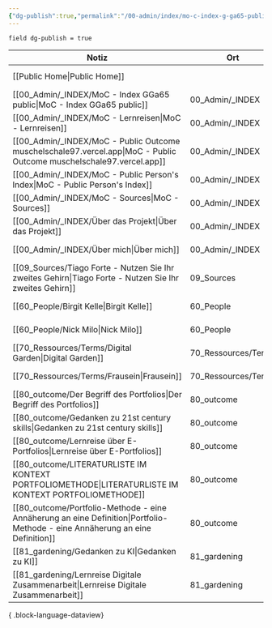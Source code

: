 ```yaml
---
{"dg-publish":true,"permalink":"/00-admin/index/mo-c-index-g-ga65-public/","tags":["class/index"],"noteIcon":"","created":"2023-11-05"}
---
```



`field dg-publish = true`

| Notiz                                                                                                                            | Ort                 | Erstellt          |
| -------------------------------------------------------------------------------------------------------------------------------- | ------------------- | ----------------- |
| [[Public Home\|Public Home]]                                                                                                  |                     | November 05, 2023 |
| [[00_Admin/_INDEX/MoC - Index GGa65 public\|MoC - Index GGa65 public]]                                                        | 00_Admin/_INDEX     | November 05, 2023 |
| [[00_Admin/_INDEX/MoC - Lernreisen\|MoC - Lernreisen]]                                                                        | 00_Admin/_INDEX     | October 20, 2023  |
| [[00_Admin/_INDEX/MoC - Public Outcome muschelschale97.vercel.app\|MoC - Public Outcome muschelschale97.vercel.app]]          | 00_Admin/_INDEX     | November 07, 2023 |
| [[00_Admin/_INDEX/MoC - Public Person's Index\|MoC - Public Person's Index]]                                                  | 00_Admin/_INDEX     | November 06, 2023 |
| [[00_Admin/_INDEX/MoC - Sources\|MoC - Sources]]                                                                              | 00_Admin/_INDEX     | October 13, 2023  |
| [[00_Admin/_INDEX/Über das Projekt\|Über das Projekt]]                                                                        | 00_Admin/_INDEX     | November 05, 2023 |
| [[00_Admin/_INDEX/Über mich\|Über mich]]                                                                                      | 00_Admin/_INDEX     | November 05, 2023 |
| [[09_Sources/Tiago Forte - Nutzen Sie Ihr zweites Gehirn\|Tiago Forte - Nutzen Sie Ihr zweites Gehirn]]                       | 09_Sources          | November 06, 2023 |
| [[60_People/Birgit Kelle\|Birgit Kelle]]                                                                                      | 60_People           | November 06, 2023 |
| [[60_People/Nick Milo\|Nick Milo]]                                                                                            | 60_People           | May 11, 2023      |
| [[70_Ressources/Terms/Digital Garden\|Digital Garden]]                                                                        | 70_Ressources/Terms | November 06, 2023 |
| [[70_Ressources/Terms/Frausein\|Frausein]]                                                                                    | 70_Ressources/Terms | November 06, 2023 |
| [[80_outcome/Der Begriff des Portfolios\|Der Begriff des Portfolios]]                                                         | 80_outcome          | October 15, 2023  |
| [[80_outcome/Gedanken zu 21st century skills\|Gedanken zu 21st century skills]]                                               | 80_outcome          | April 15, 2023    |
| [[80_outcome/Lernreise über E-Portfolios\|Lernreise über E-Portfolios]]                                                       | 80_outcome          | October 15, 2023  |
| [[80_outcome/LITERATURLISTE IM KONTEXT PORTFOLIOMETHODE\|LITERATURLISTE IM KONTEXT PORTFOLIOMETHODE]]                         | 80_outcome          | October 15, 2023  |
| [[80_outcome/Portfolio-Methode - eine Annäherung an eine Definition\|Portfolio-Methode - eine Annäherung an eine Definition]] | 80_outcome          | October 15, 2023  |
| [[81_gardening/Gedanken zu KI\|Gedanken zu KI]]                                                                               | 81_gardening        | November 19, 2023 |
| [[81_gardening/Lernreise Digitale Zusammenarbeit\|Lernreise Digitale Zusammenarbeit]]                                         | 81_gardening        | November 05, 2023 |

{ .block-language-dataview}
